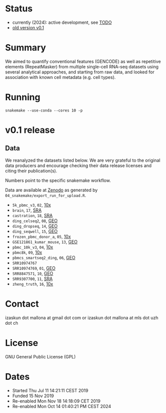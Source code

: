 # Status

- currently (2024): active development, see [TODO](TODO.md)
- [old version v0.1](https://github.com/imallona/repeats/releases/tag/v0.1)

# Summary

We aimed to quantify conventional features (GENCODE) as well as repetitive elements (RepeatMasker) from multiple single-cell RNA-seq datasets using several analytical approaches, and starting from raw data, and looked for association with known cell metadata (e.g. cell types).

# Running

```
snakemake --use-conda --cores 10 -p
```

# v0.1 release

## Data

We reanalyzed the datasets listed below. We are very grateful to the original data producers and encourage checking their data release licenses and citing their publication(s).

Numbers point to the specific snakemake workflow.

Data are available at [Zenodo](https://doi.org/10.5281/zenodo.4584956) as generated by `04_snakemake/export_run_for_upload.R`.

- `5k_pbmc_v3`, `02`, [10x](https://cf.10xgenomics.com/samples/cell-exp/3.0.2/5k_pbmc_v3/5k_pbmc_v3_web_summary.html)
- `brain`, `17`, [SRA](https://sra-pub-src-1.s3.amazonaws.com/SRR6854141/10X50_3.bam.1)
- `castration`, `18`, [SRA](https://www.ncbi.nlm.nih.gov/sra?term=SRP256199)
- `ding_celseq2`, `08`, [GEO](https://www.ncbi.nlm.nih.gov/geo/query/acc.cgi?acc=GSE132044)
- `ding_dropseq`, `14`, [GEO](https://www.ncbi.nlm.nih.gov/geo/query/acc.cgi?acc=GSE132044)
- `ding_seqwell`, `15`, [GEO](https://www.ncbi.nlm.nih.gov/geo/query/acc.cgi?acc=GSE132044)
- `frozen_pbmc_donor_a`, `05`, [10x](http://cf.10xgenomics.com/samples/cell-exp/1.1.0/frozen_pbmc_donor_a/frozen_pbmc_donor_a_web_summary.html)
- `GSE121861_kumar_mouse`, `13`, [GEO](https://www.ncbi.nlm.nih.gov/geo/query/acc.cgi?acc=GSE121861)
- `pbmc_10k_v3`, `04`, [10x](https://cf.10xgenomics.com/samples/cell-exp/3.0.0/pbmc_10k_v3/pbmc_10k_v3_web_summary.html)
- `pbmc8k`, `09`, [10x](https://support.10xgenomics.com/single-cell-gene-expression/datasets/2.1.0/pbmc8k)
- `pbmcs_smartseq2_ding`, `06`, [GEO](https://www.ncbi.nlm.nih.gov/geo/query/acc.cgi?acc=GSE132044)
- `SRR10974767`
- `SRR10974769`, `01`, [GEO](https://www.ncbi.nlm.nih.gov/geo/query/acc.cgi?acc=GSM4286760)
- `SRR8847571`, `10`, [GEO](https://www.ncbi.nlm.nih.gov/geo/query/acc.cgi?acc=GSM4286760)
- `SRR9307700`, `11`, [SRA](https://www.ncbi.nlm.nih.gov/sra?term=SRX7639834)
- `zheng_truth`, `16`, [10x](https://support.10xgenomics.com/single-cell-gene-expression/datasets)

# Contact

izaskun dot mallona at gmail dot com or izaskun dot mallona at mls dot uzh dot ch

# License

GNU General Public License (GPL)

# Dates

- Started Thu Jul 11 14:21:11 CEST 2019
- Funded 15 Nov 2019
- Re-enabled Mon Nov 18 14:18:09 CET 2019
- Re-enabled Mon Oct 14 01:40:21 PM CEST 2024

